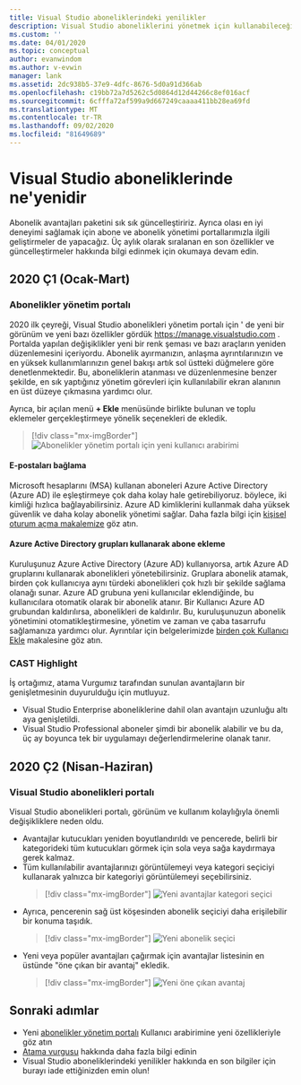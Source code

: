 ```yaml
---
title: Visual Studio aboneliklerindeki yenilikler
description: Visual Studio aboneliklerini yönetmek için kullanabileceğiniz yeni ve güncelleştirilmiş özellikler hakkında bilgi edinin.
ms.custom: ''
ms.date: 04/01/2020
ms.topic: conceptual
author: evanwindom
ms.author: v-evwin
manager: lank
ms.assetid: 2dc938b5-37e9-4dfc-8676-5d0a91d366ab
ms.openlocfilehash: c19bb72a7d5262c5d0864d12d44266c8ef016acf
ms.sourcegitcommit: 6cfffa72af599a9d667249caaaa411bb28ea69fd
ms.translationtype: MT
ms.contentlocale: tr-TR
ms.lasthandoff: 09/02/2020
ms.locfileid: "81649689"
---
```

# <a name="what39s-new-in-visual-studio-subscriptions"></a>Visual Studio aboneliklerinde ne&#39;yenidir

Abonelik avantajları paketini sık sık güncelleştiririz. Ayrıca olası en iyi deneyimi sağlamak için abone ve abonelik yönetimi portallarımızla ilgili geliştirmeler de yapacağız.  Üç aylık olarak sıralanan en son özellikler ve güncelleştirmeler hakkında bilgi edinmek için okumaya devam edin.

## <a name="2020-q1-january-march"></a>2020 Ç1 (Ocak-Mart)

### <a name="subscriptions-administration-portal"></a>Abonelikler yönetim portalı
2020 ilk çeyreği, Visual Studio abonelikleri yönetim portalı için ' de yeni bir görünüm ve yeni bazı özellikler gördük https://manage.visualstudio.com . Portalda yapılan değişiklikler yeni bir renk şeması ve bazı araçların yeniden düzenlemesini içeriyordu.  Abonelik ayırmanızın, anlaşma ayrıntılarınızın ve en yüksek kullanımlarınızın genel bakışı artık sol üstteki düğmelere göre denetlenmektedir.  Bu, aboneliklerin atanması ve düzenlenmesine benzer şekilde, en sık yaptığınız yönetim görevleri için kullanılabilir ekran alanının en üst düzeye çıkmasına yardımcı olur.  

Ayrıca, bir açılan menü **+ Ekle** menüsünde birlikte bulunan ve toplu eklemeler gerçekleştirmeye yönelik seçenekleri de ekledik. 

   > [!div class="mx-imgBorder"]
   > ![Abonelikler yönetim portalı için yeni kullanıcı arabirimi](_img/whats-new/new-admin-ui.png)

#### <a name="connect-emails"></a>E-postaları bağlama
Microsoft hesaplarını (MSA) kullanan aboneleri Azure Active Directory (Azure AD) ile eşleştirmeye çok daha kolay hale getirebiliyoruz. böylece, iki kimliği hızlıca bağlayabilirsiniz.  Azure AD kimliklerini kullanmak daha yüksek güvenlik ve daha kolay abonelik yönetimi sağlar.  Daha fazla bilgi için [kişisel oturum açma makalemize](personal-email-sign-ins.md) göz atın. 

#### <a name="add-subscribers-using-azure-active-directory-groups"></a>Azure Active Directory grupları kullanarak abone ekleme
Kuruluşunuz Azure Active Directory (Azure AD) kullanıyorsa, artık Azure AD gruplarını kullanarak abonelikleri yönetebilirsiniz.  Gruplara abonelik atamak, birden çok kullanıcıya aynı türdeki abonelikleri çok hızlı bir şekilde sağlama olanağı sunar.  Azure AD grubuna yeni kullanıcılar eklendiğinde, bu kullanıcılara otomatik olarak bir abonelik atanır.  Bir Kullanıcı Azure AD grubundan kaldırılırsa, abonelikleri de kaldırılır.  Bu, kuruluşunuzun abonelik yönetimini otomatikleştirmesine, yönetim ve zaman ve çaba tasarrufu sağlamanıza yardımcı olur.  Ayrıntılar için belgelerimizde [birden çok Kullanıcı Ekle](https://docs.microsoft.com/visualstudio/subscriptions/assign-license-bulk#use-azure-active-directory-groups-to-assign-subscriptions) makalesine göz atın. 

### <a name="cast-highlight"></a>CAST Highlight
İş ortağımız, atama Vurgumız tarafından sunulan avantajların bir genişletmesinin duyurulduğu için mutluyuz. 
- Visual Studio Enterprise aboneliklerine dahil olan avantajın uzunluğu altı aya genişletildi.  
- Visual Studio Professional aboneler şimdi bir abonelik alabilir ve bu da, üç ay boyunca tek bir uygulamayı değerlendirmelerine olanak tanır. 

## <a name="2020-q2-april-june"></a>2020 Ç2 (Nisan-Haziran)

### <a name="visual-studio-subscriptions-portal"></a>Visual Studio abonelikleri portalı

Visual Studio abonelikleri portalı, görünüm ve kullanım kolaylığıyla önemli değişikliklere neden oldu.  

- Avantajlar kutucukları yeniden boyutlandırıldı ve pencerede, belirli bir kategorideki tüm kutucukları görmek için sola veya sağa kaydırmaya gerek kalmaz. 
- Tüm kullanılabilir avantajlarınızı görüntülemeyi veya kategori seçiciyi kullanarak yalnızca bir kategoriyi görüntülemeyi seçebilirsiniz.
   > [!div class="mx-imgBorder"]
   > ![Yeni avantajlar kategori seçici](_img/whats-new/whats-new-category-picker.png)
- Ayrıca, pencerenin sağ üst köşesinden abonelik seçiciyi daha erişilebilir bir konuma taşıdık.
   > [!div class="mx-imgBorder"]
   > ![Yeni abonelik seçici](_img/whats-new/whats-new-sub-picker.png)
- Yeni veya popüler avantajları çağırmak için avantajlar listesinin en üstünde "öne çıkan bir avantaj" ekledik.  
   > [!div class="mx-imgBorder"]
   > ![Yeni öne çıkan avantaj](_img/whats-new/whats-new-featured.png)

## <a name="next-steps"></a>Sonraki adımlar
- Yeni [abonelikler yönetim portalı](https://manage.visualstudio.com) Kullanıcı arabirimine yeni özellikleriyle göz atın
- [Atama vurgusu](vs-cast.md) hakkında daha fazla bilgi edinin
- Visual Studio aboneliklerindeki yenilikler hakkında en son bilgiler için burayı iade ettiğinizden emin olun!